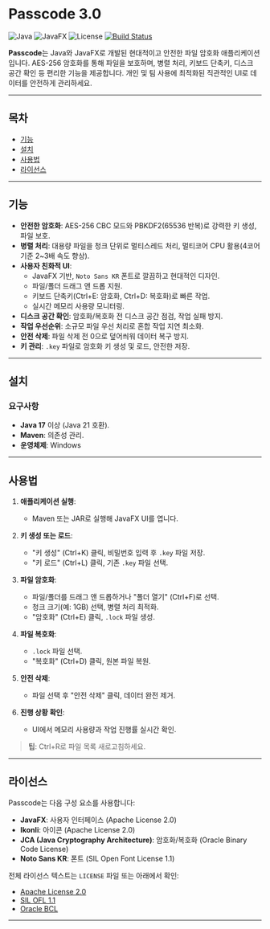 # Passcode 3.0

![Java](https://img.shields.io/badge/Java-17%2B-red)
![JavaFX](https://img.shields.io/badge/JavaFX-UI-blue)
![License](https://img.shields.io/badge/License-MIT-green)
[![Build Status](https://img.shields.io/badge/Build-Passing-brightgreen)](https://github.com/your-repo/passcode-java)

**Passcode**는 Java와 JavaFX로 개발된 현대적이고 안전한 파일 암호화 애플리케이션입니다. AES-256 암호화를 통해 파일을 보호하며, 병렬 처리, 키보드 단축키, 디스크 공간 확인 등 편리한 기능을 제공합니다. 개인 및 팀 사용에 최적화된 직관적인 UI로 데이터를 안전하게 관리하세요.

---

## 목차

- [기능](#기능)
- [설치](#설치)
- [사용법](#사용법)
- [라이선스](#라이선스)

---

## 기능

- **안전한 암호화**: AES-256 CBC 모드와 PBKDF2(65536 반복)로 강력한 키 생성, 파일 보호.
- **병렬 처리**: 대용량 파일을 청크 단위로 멀티스레드 처리, 멀티코어 CPU 활용(4코어 기준 2~3배 속도 향상).
- **사용자 친화적 UI**:
  - JavaFX 기반, `Noto Sans KR` 폰트로 깔끔하고 현대적인 디자인.
  - 파일/폴더 드래그 앤 드롭 지원.
  - 키보드 단축키(Ctrl+E: 암호화, Ctrl+D: 복호화)로 빠른 작업.
  - 실시간 메모리 사용량 모니터링.
- **디스크 공간 확인**: 암호화/복호화 전 디스크 공간 점검, 작업 실패 방지.
- **작업 우선순위**: 소규모 파일 우선 처리로 혼합 작업 지연 최소화.
- **안전 삭제**: 파일 삭제 전 0으로 덮어씌워 데이터 복구 방지.
- **키 관리**: `.key` 파일로 암호화 키 생성 및 로드, 안전한 저장.

---

## 설치

### 요구사항
- **Java 17** 이상 (Java 21 호환).
- **Maven**: 의존성 관리.
- **운영체제**: Windows

---

## 사용법

1. **애플리케이션 실행**:
   - Maven 또는 JAR로 실행해 JavaFX UI를 엽니다.

2. **키 생성 또는 로드**:
   - "키 생성" (Ctrl+K) 클릭, 비밀번호 입력 후 `.key` 파일 저장.
   - "키 로드" (Ctrl+L) 클릭, 기존 `.key` 파일 선택.

3. **파일 암호화**:
   - 파일/폴더를 드래그 앤 드롭하거나 "폴더 열기" (Ctrl+F)로 선택.
   - 청크 크기(예: 1GB) 선택, 병렬 처리 최적화.
   - "암호화" (Ctrl+E) 클릭, `.lock` 파일 생성.

4. **파일 복호화**:
   - `.lock` 파일 선택.
   - "복호화" (Ctrl+D) 클릭, 원본 파일 복원.

5. **안전 삭제**:
   - 파일 선택 후 "안전 삭제" 클릭, 데이터 완전 제거.

6. **진행 상황 확인**:
   - UI에서 메모리 사용량과 작업 진행률 실시간 확인.

> **팁**: Ctrl+R로 파일 목록 새로고침하세요.

---

## 라이선스

Passcode는 다음 구성 요소를 사용합니다:

- **JavaFX**: 사용자 인터페이스 (Apache License 2.0)
- **Ikonli**: 아이콘 (Apache License 2.0)
- **JCA (Java Cryptography Architecture)**: 암호화/복호화 (Oracle Binary Code License)
- **Noto Sans KR**: 폰트 (SIL Open Font License 1.1)

전체 라이선스 텍스트는 `LICENSE` 파일 또는 아래에서 확인:
- [Apache License 2.0](https://www.apache.org/licenses/LICENSE-2.0)
- [SIL OFL 1.1](https://scripts.sil.org/OFL)
- [Oracle BCL](https://www.oracle.com/downloads/licenses/binary-code-license.html)

---
